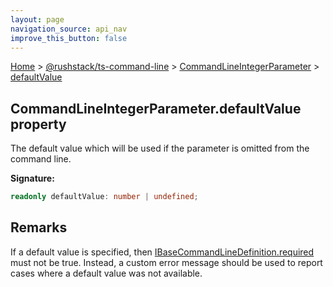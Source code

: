 ```yaml
---
layout: page
navigation_source: api_nav
improve_this_button: false
---
```



[Home](./index.md) &gt; [@rushstack/ts-command-line](./ts-command-line.md) &gt; [CommandLineIntegerParameter](./ts-command-line.commandlineintegerparameter.md) &gt; [defaultValue](./ts-command-line.commandlineintegerparameter.defaultvalue.md)

## CommandLineIntegerParameter.defaultValue property

The default value which will be used if the parameter is omitted from the command line.

<b>Signature:</b>

```typescript
readonly defaultValue: number | undefined;
```

## Remarks

If a default value is specified, then [IBaseCommandLineDefinition.required](./ts-command-line.ibasecommandlinedefinition.required.md) must not be true. Instead, a custom error message should be used to report cases where a default value was not available.
